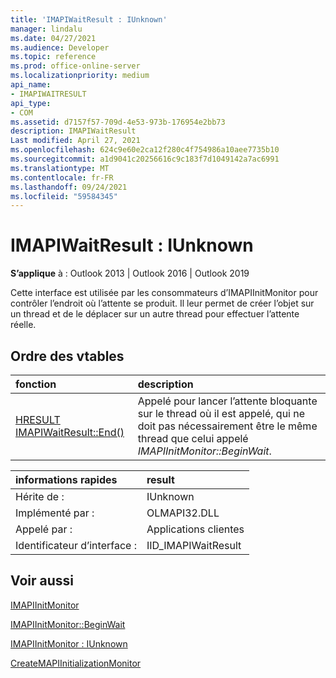 ```yaml
---
title: 'IMAPIWaitResult : IUnknown'
manager: lindalu
ms.date: 04/27/2021
ms.audience: Developer
ms.topic: reference
ms.prod: office-online-server
ms.localizationpriority: medium
api_name:
- IMAPIWAITRESULT
api_type:
- COM
ms.assetid: d7157f57-709d-4e53-973b-176954e2bb73
description: IMAPIWaitResult
Last modified: April 27, 2021
ms.openlocfilehash: 624c9e60e2ca12f280c4f754986a10aee7735b10
ms.sourcegitcommit: a1d9041c20256616c9c183f7d1049142a7ac6991
ms.translationtype: MT
ms.contentlocale: fr-FR
ms.lasthandoff: 09/24/2021
ms.locfileid: "59584345"
---
```

# <a name="imapiwaitresult--iunknown"></a>IMAPIWaitResult : IUnknown
  
**S’applique** à : Outlook 2013 | Outlook 2016 | Outlook 2019

Cette interface est utilisée par les consommateurs d’IMAPIInitMonitor pour contrôler l’endroit où l’attente se produit. Il leur permet de créer l’objet sur un thread et de le déplacer sur un autre thread pour effectuer l’attente réelle.

## <a name="vtable-order"></a>Ordre des vtables

| fonction | description |
|:-----|:-----|
|[HRESULT IMAPIWaitResult::End()](imapiwaitresult-end.md)|Appelé pour lancer l’attente bloquante sur le thread où il est appelé, qui ne doit pas nécessairement être le même thread que celui appelé *IMAPIInitMonitor::BeginWait*.|

| informations rapides | result |
|:-----|:-----|
|Hérite de :  <br/> |IUnknown  <br/> |
|Implémenté par :  <br/> |  OLMAPI32.DLL<br/> |
|Appelé par :  <br/> |Applications clientes  <br/> |
|Identificateur d’interface :  <br/> |IID_IMAPIWaitResult  <br/> |

## <a name="see-also"></a>Voir aussi

[IMAPIInitMonitor](imapiinitmonitoriunknown.md)

[IMAPIInitMonitor::BeginWait](imapiinitmonitor-beginwait.md)

[IMAPIInitMonitor : IUnknown](imapiinitmonitoriunknown.md)

[CreateMAPIInitializationMonitor](createmapiinitializationmonitor.md)
